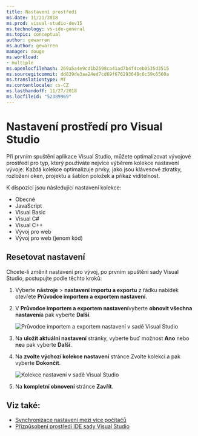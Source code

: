 ```yaml
---
title: Nastavení prostředí
ms.date: 11/21/2018
ms.prod: visual-studio-dev15
ms.technology: vs-ide-general
ms.topic: conceptual
author: gewarren
ms.author: gewarren
manager: douge
ms.workload:
- multiple
ms.openlocfilehash: 269a5a4e9cd1b2598ca41ad7b4f4ceb0535d3515
ms.sourcegitcommit: dd839de3aa24ed7cd69f676293648c6c59c6560a
ms.translationtype: MT
ms.contentlocale: cs-CZ
ms.lasthandoff: 11/27/2018
ms.locfileid: "52389969"
---
```

# <a name="environment-settings-for-visual-studio"></a>Nastavení prostředí pro Visual Studio

Při prvním spuštění aplikace Visual Studio, můžete optimalizovat vývojové prostředí pro typ, který používáte nejvíce výběrem kolekce nastavení vývoje. Každá kolekce optimalizuje prvky, jako jsou klávesové zkratky, rozložení oken, projektu a šablon položek a příkaz viditelnost.

K dispozici jsou následující nastavení kolekce:

- Obecné
- JavaScript
- Visual Basic
- Visual C#
- Visual C++
- Vývoj pro web
- Vývoj pro web (jenom kód)

## <a name="reset-settings"></a>Resetovat nastavení

Chcete-li změnit nastavení pro vývoj, po prvním spuštění sady Visual Studio, postupujte podle těchto kroků:

1. Vyberte **nástroje** > **nastavení importu a exportu** z řádku nabídek otevřete **Průvodce importem a exportem nastavení**.

1. V **Průvodce importem a exportem nastavení**vyberte **obnovit všechna nastavení**a pak vyberte **Další**.

   ![Průvodce importem a exportem nastavení v sadě Visual Studio](media/reset-all-settings.png)

1. Na **uložit aktuální nastavení** stránky, vyberte buď možnost **Ano** nebo **ne**a pak vyberte **Další**.

1. Na **zvolte výchozí kolekce nastavení** stránce Zvolte kolekci a pak vyberte **Dokončit**.

   ![Kolekce nastavení v sadě Visual Studio](media/settings-collections.png)

1. Na **kompletní obnovení** stránce **Zavřít**.

## <a name="see-also"></a>Viz také:

- [Synchronizace nastavení mezi více počítačů](synchronized-settings-in-visual-studio.md)
- [Přizpůsobení prostředí IDE sady Visual Studio](personalizing-the-visual-studio-ide.md)
